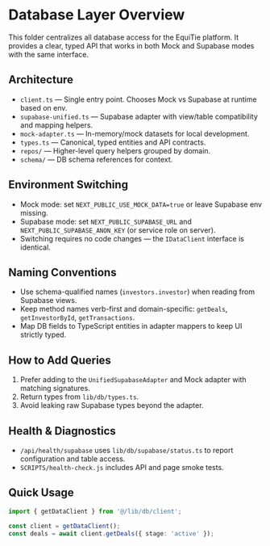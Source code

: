 # Database Layer Overview

This folder centralizes all database access for the EquiTie platform. It provides a clear, typed API that works in both Mock and Supabase modes with the same interface.

## Architecture

- `client.ts` — Single entry point. Chooses Mock vs Supabase at runtime based on env.
- `supabase-unified.ts` — Supabase adapter with view/table compatibility and mapping helpers.
- `mock-adapter.ts` — In-memory/mock datasets for local development.
- `types.ts` — Canonical, typed entities and API contracts.
- `repos/` — Higher-level query helpers grouped by domain.
- `schema/` — DB schema references for context.

## Environment Switching

- Mock mode: set `NEXT_PUBLIC_USE_MOCK_DATA=true` or leave Supabase env missing.
- Supabase mode: set `NEXT_PUBLIC_SUPABASE_URL` and `NEXT_PUBLIC_SUPABASE_ANON_KEY` (or service role on server).
- Switching requires no code changes — the `IDataClient` interface is identical.

## Naming Conventions

- Use schema-qualified names (`investors.investor`) when reading from Supabase views.
- Keep method names verb-first and domain-specific: `getDeals`, `getInvestorById`, `getTransactions`.
- Map DB fields to TypeScript entities in adapter mappers to keep UI strictly typed.

## How to Add Queries

1. Prefer adding to the `UnifiedSupabaseAdapter` and Mock adapter with matching signatures.
2. Return types from `lib/db/types.ts`.
3. Avoid leaking raw Supabase types beyond the adapter.

## Health & Diagnostics

- `/api/health/supabase` uses `lib/db/supabase/status.ts` to report configuration and table access.
- `SCRIPTS/health-check.js` includes API and page smoke tests.

## Quick Usage

```ts
import { getDataClient } from '@/lib/db/client';

const client = getDataClient();
const deals = await client.getDeals({ stage: 'active' });
```
